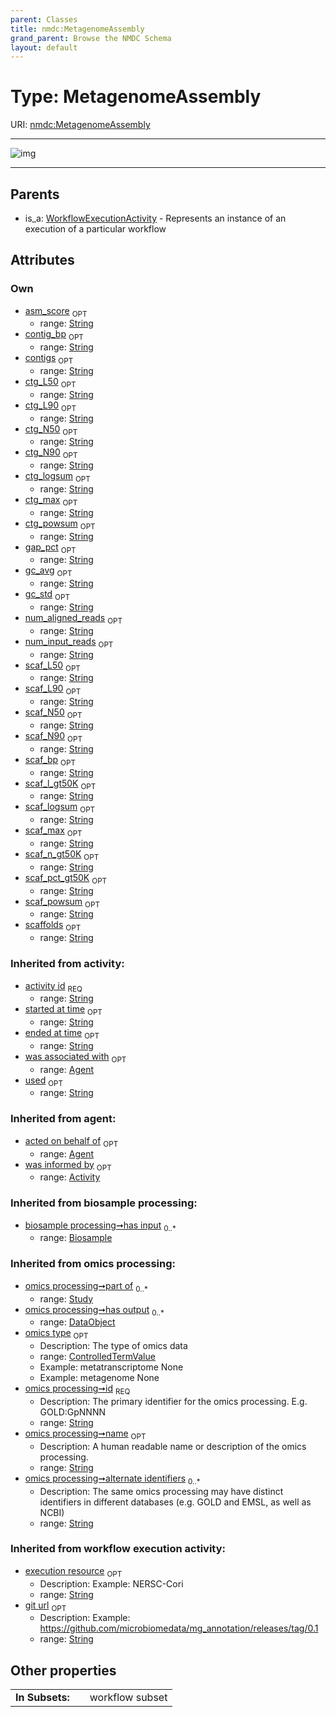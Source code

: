 ```yaml
---
parent: Classes
title: nmdc:MetagenomeAssembly
grand_parent: Browse the NMDC Schema
layout: default
---
```


# Type: MetagenomeAssembly




URI: [nmdc:MetagenomeAssembly](https://microbiomedata/meta/MetagenomeAssembly)


---

![img](http://yuml.me/diagram/nofunky;dir:TB/class/[WorkflowExecutionActivity],[WorkflowExecutionActivity]%5E-[MetagenomeAssembly%7Casm_score:string%20%3F;scaffolds:string%20%3F;scaf_logsum:string%20%3F;scaf_powsum:string%20%3F;scaf_max:string%20%3F;scaf_bp:string%20%3F;scaf_N50:string%20%3F;scaf_N90:string%20%3F;scaf_L50:string%20%3F;scaf_L90:string%20%3F;scaf_n_gt50K:string%20%3F;scaf_l_gt50K:string%20%3F;scaf_pct_gt50K:string%20%3F;contigs:string%20%3F;contig_bp:string%20%3F;ctg_N50:string%20%3F;ctg_L50:string%20%3F;ctg_N90:string%20%3F;ctg_L90:string%20%3F;ctg_logsum:string%20%3F;ctg_powsum:string%20%3F;ctg_max:string%20%3F;gap_pct:string%20%3F;gc_std:string%20%3F;gc_avg:string%20%3F;num_input_reads:string%20%3F;num_aligned_reads:string%20%3F;execution_resource(i):string%20%3F;git_url(i):string%20%3F;has_input(i):string%20%2A;has_output(i):string%20%2A;activity_id(i):string;started_at_time(i):string%20%3F;ended_at_time(i):string%20%3F;used(i):string%20%3F],[Agent],[Activity])

---


## Parents

 *  is_a: [WorkflowExecutionActivity](WorkflowExecutionActivity.md) - Represents an instance of an execution of a particular workflow

## Attributes


### Own

 * [asm_score](asm_score.md)  <sub>OPT</sub>
    * range: [String](types/String.md)
 * [contig_bp](contig_bp.md)  <sub>OPT</sub>
    * range: [String](types/String.md)
 * [contigs](contigs.md)  <sub>OPT</sub>
    * range: [String](types/String.md)
 * [ctg_L50](ctg_L50.md)  <sub>OPT</sub>
    * range: [String](types/String.md)
 * [ctg_L90](ctg_L90.md)  <sub>OPT</sub>
    * range: [String](types/String.md)
 * [ctg_N50](ctg_N50.md)  <sub>OPT</sub>
    * range: [String](types/String.md)
 * [ctg_N90](ctg_N90.md)  <sub>OPT</sub>
    * range: [String](types/String.md)
 * [ctg_logsum](ctg_logsum.md)  <sub>OPT</sub>
    * range: [String](types/String.md)
 * [ctg_max](ctg_max.md)  <sub>OPT</sub>
    * range: [String](types/String.md)
 * [ctg_powsum](ctg_powsum.md)  <sub>OPT</sub>
    * range: [String](types/String.md)
 * [gap_pct](gap_pct.md)  <sub>OPT</sub>
    * range: [String](types/String.md)
 * [gc_avg](gc_avg.md)  <sub>OPT</sub>
    * range: [String](types/String.md)
 * [gc_std](gc_std.md)  <sub>OPT</sub>
    * range: [String](types/String.md)
 * [num_aligned_reads](num_aligned_reads.md)  <sub>OPT</sub>
    * range: [String](types/String.md)
 * [num_input_reads](num_input_reads.md)  <sub>OPT</sub>
    * range: [String](types/String.md)
 * [scaf_L50](scaf_L50.md)  <sub>OPT</sub>
    * range: [String](types/String.md)
 * [scaf_L90](scaf_L90.md)  <sub>OPT</sub>
    * range: [String](types/String.md)
 * [scaf_N50](scaf_N50.md)  <sub>OPT</sub>
    * range: [String](types/String.md)
 * [scaf_N90](scaf_N90.md)  <sub>OPT</sub>
    * range: [String](types/String.md)
 * [scaf_bp](scaf_bp.md)  <sub>OPT</sub>
    * range: [String](types/String.md)
 * [scaf_l_gt50K](scaf_l_gt50K.md)  <sub>OPT</sub>
    * range: [String](types/String.md)
 * [scaf_logsum](scaf_logsum.md)  <sub>OPT</sub>
    * range: [String](types/String.md)
 * [scaf_max](scaf_max.md)  <sub>OPT</sub>
    * range: [String](types/String.md)
 * [scaf_n_gt50K](scaf_n_gt50K.md)  <sub>OPT</sub>
    * range: [String](types/String.md)
 * [scaf_pct_gt50K](scaf_pct_gt50K.md)  <sub>OPT</sub>
    * range: [String](types/String.md)
 * [scaf_powsum](scaf_powsum.md)  <sub>OPT</sub>
    * range: [String](types/String.md)
 * [scaffolds](scaffolds.md)  <sub>OPT</sub>
    * range: [String](types/String.md)

### Inherited from activity:

 * [activity id](activity_id.md)  <sub>REQ</sub>
    * range: [String](types/String.md)
 * [started at time](started_at_time.md)  <sub>OPT</sub>
    * range: [String](types/String.md)
 * [ended at time](ended_at_time.md)  <sub>OPT</sub>
    * range: [String](types/String.md)
 * [was associated with](was_associated_with.md)  <sub>OPT</sub>
    * range: [Agent](Agent.md)
 * [used](used.md)  <sub>OPT</sub>
    * range: [String](types/String.md)

### Inherited from agent:

 * [acted on behalf of](acted_on_behalf_of.md)  <sub>OPT</sub>
    * range: [Agent](Agent.md)
 * [was informed by](was_informed_by.md)  <sub>OPT</sub>
    * range: [Activity](Activity.md)

### Inherited from biosample processing:

 * [biosample processing➞has input](biosample_processing_has_input.md)  <sub>0..*</sub>
    * range: [Biosample](Biosample.md)

### Inherited from omics processing:

 * [omics processing➞part of](omics_processing_part_of.md)  <sub>0..*</sub>
    * range: [Study](Study.md)
 * [omics processing➞has output](omics_processing_has_output.md)  <sub>0..*</sub>
    * range: [DataObject](DataObject.md)
 * [omics type](omics_type.md)  <sub>OPT</sub>
    * Description: The type of omics data
    * range: [ControlledTermValue](ControlledTermValue.md)
    * Example: metatranscriptome None
    * Example: metagenome None
 * [omics processing➞id](omics_processing_id.md)  <sub>REQ</sub>
    * Description: The primary identifier for the omics processing. E.g. GOLD:GpNNNN
    * range: [String](types/String.md)
 * [omics processing➞name](omics_processing_name.md)  <sub>OPT</sub>
    * Description: A human readable name or description of the omics processing.
    * range: [String](types/String.md)
 * [omics processing➞alternate identifiers](omics_processing_alternate_identifiers.md)  <sub>0..*</sub>
    * Description: The same omics processing may have distinct identifiers in different databases (e.g. GOLD and EMSL, as well as NCBI)
    * range: [String](types/String.md)

### Inherited from workflow execution activity:

 * [execution resource](execution_resource.md)  <sub>OPT</sub>
    * Description: Example: NERSC-Cori
    * range: [String](types/String.md)
 * [git url](git_url.md)  <sub>OPT</sub>
    * Description: Example: https://github.com/microbiomedata/mg_annotation/releases/tag/0.1
    * range: [String](types/String.md)

## Other properties

|  |  |  |
| --- | --- | --- |
| **In Subsets:** | | workflow subset |

